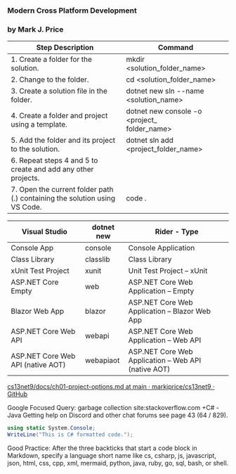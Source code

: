 ### Modern Cross Platform Development
### by Mark J. Price 

| Step Description                                                           | Command                                         |
| -------------------------------------------------------------------------- | ----------------------------------------------- |
| 1. Create a folder for the solution.                                       | mkdir <solution_folder_name>                    |
| 2. Change to the folder.                                                   | cd <solution_folder_name>                       |
| 3. Create a solution file in the folder.                                   | dotnet new sln --name <solution_name>           |
| 4. Create a folder and project using a template.                           | dotnet new console -o <project_<br>folder_name> |
| 5. Add the folder and its project to the solution.                         | dotnet sln add <project_folder_name>            |
| 6. Repeat steps 4 and 5 to create and add any other projects.              |                                                 |
| 7. Open the current folder path (.) containing the solution using VS Code. | code .                                          |

| Visual Studio | dotnet new | Rider - Type |
| --- | --- | --- |
| Console App | console | Console Application |
| Class Library | classlib | Class Library |
| xUnit Test Project | xunit | Unit Test Project – xUnit |
| ASP.NET Core Empty | web | ASP.NET Core Web Application – Empty |
| Blazor Web App | blazor | ASP.NET Core Web Application – Blazor Web App |
| ASP.NET Core Web API | webapi | ASP.NET Core Web Application – Web API |
| ASP.NET Core Web API (native AOT) | webapiaot | ASP.NET Core Web Application – Web API (native AOT) |
[cs13net9/docs/ch01-project-options.md at main · markjprice/cs13net9 · GitHub](https://github.com/markjprice/cs13net9/blob/main/docs/ch01-project-options.md)

Google Focused Query: garbage collection site:stackoverflow.com +C# -Java
Getting help on Discord and other chat forums see page 43 (64 / 829).
```cs
using static System.Console;
WriteLine("This is C# formatted code.");
```
Good Practice: After the three backticks that start a code block in Markdown, specify a language short name like cs, csharp, js, javascript, json, html, css, cpp, xml, mermaid, python, java, ruby, go, sql, bash, or shell.